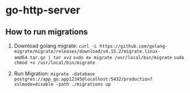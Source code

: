 # go-http-server
## How to run migrations
1. Download golang migrate:
`curl -L https://github.com/golang-migrate/migrate/releases/download/v4.15.2/migrate.linux-amd64.tar.gz | tar xvz`
`sudo mv migrate /usr/local/bin/migrate`
`sudo chmod +x /usr/local/bin/migrate`

2. Run Migration:
`migrate -database postgres://app_go:app12345@localhost:5432/production?sslmode=disable -path ./migrations up`